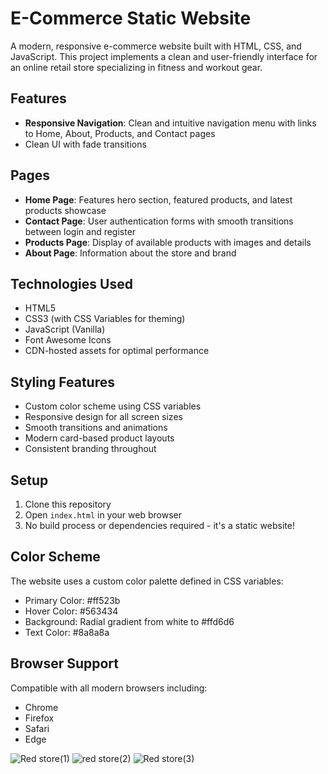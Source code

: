 # E-Commerce Static Website

A modern, responsive e-commerce website built with HTML, CSS, and JavaScript. This project implements a clean and user-friendly interface for an online retail store specializing in fitness and workout gear.

## Features

- **Responsive Navigation**: Clean and intuitive navigation menu with links to Home, About, Products, and Contact pages
- Clean UI with fade transitions

## Pages

- **Home Page**: Features hero section, featured products, and latest products showcase
- **Contact Page**: User authentication forms with smooth transitions between login and register
- **Products Page**: Display of available products with images and details
- **About Page**: Information about the store and brand

## Technologies Used

- HTML5
- CSS3 (with CSS Variables for theming)
- JavaScript (Vanilla)
- Font Awesome Icons
- CDN-hosted assets for optimal performance

## Styling Features

- Custom color scheme using CSS variables
- Responsive design for all screen sizes
- Smooth transitions and animations
- Modern card-based product layouts
- Consistent branding throughout

## Setup

1. Clone this repository
2. Open `index.html` in your web browser
3. No build process or dependencies required - it's a static website!

## Color Scheme

The website uses a custom color palette defined in CSS variables:
- Primary Color: #ff523b
- Hover Color: #563434
- Background: Radial gradient from white to #ffd6d6
- Text Color: #8a8a8a

## Browser Support

Compatible with all modern browsers including:
- Chrome
- Firefox
- Safari
- Edge

![Red store(1)](https://github.com/Vivekannad/E-commerce-static-web/assets/156533468/35a58d5b-7185-499f-974c-784598c5ac2c)
![red store(2)](https://github.com/Vivekannad/E-commerce-static-web/assets/156533468/2290bf92-d467-445e-9b45-f3717f991111)
![Red store(3)](https://github.com/Vivekannad/E-commerce-static-web/assets/156533468/6fc10786-3780-4a27-8686-47825e1be781)
